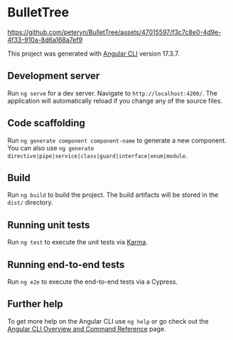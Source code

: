 # BulletTree


https://github.com/peteryn/BulletTree/assets/47015597/f3c7c8e0-4d9e-4f33-910a-8d6a168a7ef9


This project was generated with [Angular CLI](https://github.com/angular/angular-cli) version 17.3.7.

## Development server

Run `ng serve` for a dev server. Navigate to `http://localhost:4200/`. The application will automatically reload if you change any of the source files.

## Code scaffolding

Run `ng generate component component-name` to generate a new component. You can also use `ng generate directive|pipe|service|class|guard|interface|enum|module`.

## Build

Run `ng build` to build the project. The build artifacts will be stored in the `dist/` directory.

## Running unit tests

Run `ng test` to execute the unit tests via [Karma](https://karma-runner.github.io).

## Running end-to-end tests

Run `ng e2e` to execute the end-to-end tests via a Cypress.

## Further help

To get more help on the Angular CLI use `ng help` or go check out the [Angular CLI Overview and Command Reference](https://angular.io/cli) page.
